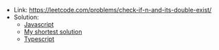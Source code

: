 - Link: https://leetcode.com/problems/check-if-n-and-its-double-exist/
- Solution:
  - [Javascript](index.js)
  - [My shortest solution](shortest.js)
  - [Typescript](index.ts)